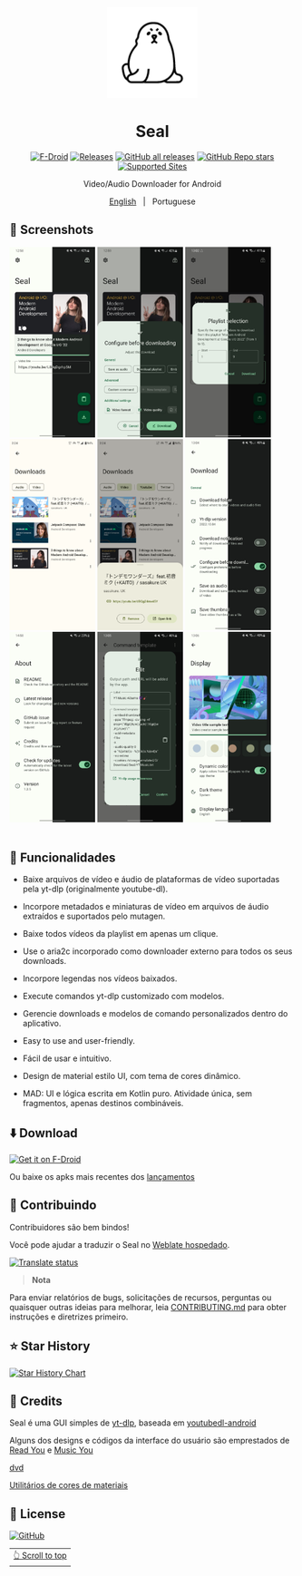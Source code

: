 <p align="center"> 
	<img src="fastlane/metadata/android/en-US/images/icon.png" width=160 height=160 >
</p>
<h1 align="center">
Seal
</h1>

<div align="center">

[![F-Droid](https://img.shields.io/f-droid/v/com.junkfood.seal.svg?logo=F-Droid&color=green&style=flat-square)](https://f-droid.org/en/packages/com.junkfood.seal)
[![Releases](https://img.shields.io/github/release/JunkFood02/Seal.svg?logo=github&color=171515&style=flat-square)](https://github.com/JunkFood02/Seal/releases)
[![GitHub all releases](https://img.shields.io/github/downloads/JunkFood02/Seal/total?style=flat-square)](https://github.com/JunkFood02/Seal/releases)
[![GitHub Repo stars](https://img.shields.io/github/stars/JunkFood02/Seal?style=flat-square)](https://github.com/JunkFood02/Seal/stargazers)
[![Supported Sites](https://img.shields.io/badge/Supported-Sites-9cf.svg?style=flat-square)](https://github.com/yt-dlp/yt-dlp/blob/master/supportedsites.md)

Video/Audio Downloader for Android

<p align="center">
<a href="https://github.com/JunkFood02/Seal/blob/main/README.md">English</a>
&nbsp;&nbsp;|&nbsp;&nbsp;
Portuguese
</p>
</div>

## 📱 Screenshots

<div>
<img src="fastlane/metadata/android/en-US/images/phoneScreenshots/1.jpg" width="30%" />
<img src="fastlane/metadata/android/en-US/images/phoneScreenshots/2.jpg" width="30%" />
<img src="fastlane/metadata/android/en-US/images/phoneScreenshots/3.jpg" width="30%" />
<img src="fastlane/metadata/android/en-US/images/phoneScreenshots/4.png" width="30%" />
<img src="fastlane/metadata/android/en-US/images/phoneScreenshots/5.png" width="30%" />
<img src="fastlane/metadata/android/en-US/images/phoneScreenshots/6.jpg" width="30%" />
<img src="fastlane/metadata/android/en-US/images/phoneScreenshots/9.jpg" width="30%" />
<img src="fastlane/metadata/android/en-US/images/phoneScreenshots/7.jpg" width="30%" />
<img src="fastlane/metadata/android/en-US/images/phoneScreenshots/8.jpg" width="30%" />
</div>

<br>

## 📖 Funcionalidades

- Baixe arquivos de vídeo e áudio de plataformas de vídeo suportadas pela yt-dlp (originalmente youtube-dl).

- Incorpore metadados e miniaturas de vídeo em arquivos de áudio extraídos e suportados pelo mutagen.

- Baixe todos vídeos da playlist em apenas um clique.

- Use o aria2c incorporado como downloader externo para todos os seus downloads.

- Incorpore legendas nos vídeos baixados.

- Execute comandos yt-dlp customizado com modelos.

- Gerencie downloads e modelos de comando personalizados dentro do aplicativo.

- Easy to use and user-friendly.

- Fácil de usar e intuitivo.

- Design de material estilo UI, com tema de cores dinâmico.

- MAD: UI e lógica escrita em Kotlin puro. Atividade única, sem fragmentos, apenas destinos combináveis.



## ⬇️ Download

[<img src="https://fdroid.gitlab.io/artwork/badge/get-it-on.png"
     alt="Get it on F-Droid"
     height="70">](https://f-droid.org/packages/com.junkfood.seal/)

Ou baixe os apks mais recentes dos [lançamentos](https://github.com/JunkFood02/Seal/releases/)


## 🤝 Contribuindo

Contribuidores são bem bindos!

Você pode ajudar a traduzir o Seal no [Weblate hospedado](https://hosted.weblate.org/projects/seal/).

[![Translate status](https://hosted.weblate.org/widgets/seal/-/multi-auto.svg)](https://hosted.weblate.org/engage/seal/)

>**Nota**

Para enviar relatórios de bugs, solicitações de recursos, perguntas ou quaisquer outras ideias para melhorar, leia [CONTRIBUTING.md](https://github.com/JunkFood02/Seal/blob/main/CONTRIBUTING.md) para obter instruções e diretrizes primeiro.


## ⭐️ Star History

[![Star History Chart](https://api.star-history.com/svg?repos=JunkFood02/Seal&type=Timeline)](https://star-history.com/#JunkFood02/Seal&Timeline)

## 🧱 Credits

Seal é uma GUI simples de [yt-dlp](https://github.com/yt-dlp/yt-dlp), baseada em [youtubedl-android](https://github.com/yausername/youtubedl-android )

Alguns dos designs e códigos da interface do usuário são emprestados de [Read You](https://github.com/Ashinch/ReadYou) e [Music You](https://github.com/Kyant0/MusicYou)

[dvd](https://github.com/yausername/dvd)

[Utilitários de cores de materiais](https://github.com/material-foundation/material-color-utilities)

## 📃 License

[![GitHub](https://img.shields.io/github/license/JunkFood02/Seal?style=for-the-badge)](https://github.com/JunkFood02/Seal/blob/main/LICENSE)

<div align="right">
<table><td>
<a href="#start-of-content">👆 Scroll to top</a>
</td></table>
</div>
